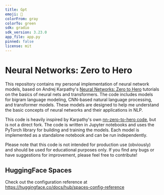 ```yaml
---
title: Gpt
emoji: 🐠
colorFrom: gray
colorTo: green
sdk: gradio
sdk_version: 3.23.0
app_file: app.py
pinned: false
license: mit
---
```


# Neural Networks: Zero to Hero

This repository contains my personal implementation of neural network models, based on Andrej Karpathy's [Neural Networks: Zero to Hero](https://www.youtube.com/playlist?list=PLAqhIrjkxbuWI23v9cThsA9GvCAUhRvKZ) tutorials on the basics of neural nets and transformers. The code includes models for bigram language modeling, CNN-based natural language processing, and transformer models. These models are designed to help me understand the basic concepts of neural networks and their applications in NLP.

This code is heavily inspired by Karpathy's own [nn-zero-to-hero code](https://github.com/karpathy/nn-zero-to-hero), but is not a direct fork. The code is written in Jupyter notebooks and uses the PyTorch library for building and training the models. Each model is implemented as a standalone notebook and can be run independently.

Please note that this code is not intended for production use (obviously) and should be used for educational purposes only. If you find any bugs or have suggestions for improvement, please feel free to contribute! 

## HuggingFace Spaces

Check out the configuration reference at https://huggingface.co/docs/hub/spaces-config-reference
